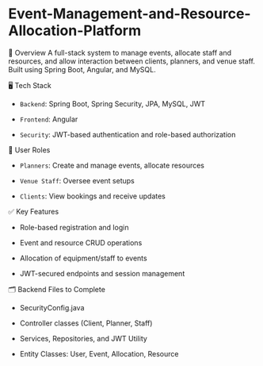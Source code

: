 # Event-Management-and-Resource-Allocation-Platform
🧾 Overview
A full-stack system to manage events, allocate staff and resources, and allow interaction between clients, planners, and venue staff. Built using Spring Boot, Angular, and MySQL.

🖥️ Tech Stack
- `Backend`: Spring Boot, Spring Security, JPA, MySQL, JWT

- `Frontend`: Angular

- `Security`: JWT-based authentication and role-based authorization

👥 User Roles
- `Planners`: Create and manage events, allocate resources

- `Venue Staff`: Oversee event setups

- `Clients`: View bookings and receive updates

✅ Key Features
- Role-based registration and login

- Event and resource CRUD operations

- Allocation of equipment/staff to events

- JWT-secured endpoints and session management

🗂️ Backend Files to Complete
- SecurityConfig.java

- Controller classes (Client, Planner, Staff)

- Services, Repositories, and JWT Utility

- Entity Classes: User, Event, Allocation, Resource
